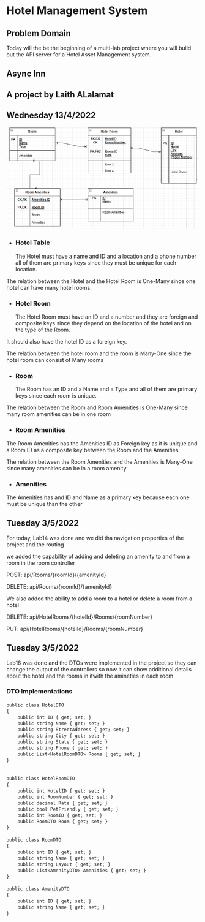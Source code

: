 # Hotel Management System

## Problem Domain

Today will the be the beginning of a multi-lab project where you will build out the API server for a Hotel Asset Management system.

## Async Inn

## A project by Laith ALalamat

## Wednesday 13/4/2022

![ERD](./ERD.PNG)

- ### Hotel Table
  The Hotel must have a name and ID and a location and a phone number all of them are primary keys since they must be unique for each location.

The relation between the Hotel and the Hotel Room is One-Many since one hotel can have many hotel rooms.

- ### Hotel Room
  The Hotel Room must have an ID and a number and they are foreign and composite keys since they depend on the location of the hotel and on the type of the Room.

It should also have the hotel ID as a foreign key.

The relation between the hotel room and the room is Many-One since the hotel room can consist of Many rooms

- ### Room
  The Room has an ID and a Name and a Type and all of them are primary keys since each room is unique.

The relation between the Room and Room Amenities is One-Many since many room amenities can be in one room

- ### Room Amenities

The Room Amenities has the Amenities ID as Foreign key as it is unique and a Room ID as a composite key between the Room and the Amenities

The relation between the Room Amenities and the Amenities is Many-One since many amenities can be in a room amenity

- ### Amenities

The Amenities has and ID and Name as a primary key because each one must be unique than the other

## Tuesday 3/5/2022

For today, Lab14 was done and we did tha navigation properties of the project and the routing

we added the capability of adding and deleting an amenity to and from a room in the room controller

POST: api/Rooms/{roomId}/{amenityId}

DELETE: api/Rooms/{roomId}/{amenityId}

We also added the ability to add a room to a hotel or delete a room from a hotel

DELETE: api/HotelRooms/{hotelId}/Rooms/{roomNumber}

PUT: api/HotelRooms/{hotelId}/Rooms/{roomNumber}

## Tuesday 3/5/2022

Lab16 was done and the DTOs were implemented in the project so they can change the output of the controllers so now it can show additional details about the hotel and the rooms in itwith the amineties in each room

### DTO Implementations

    public class HotelDTO
    {
        public int ID { get; set; }
        public string Name { get; set; }
        public string StreetAddress { get; set; }
        public string City { get; set; }
        public string State { get; set; }
        public string Phone { get; set; }
        public List<HotelRoomDTO> Rooms { get; set; }
    }


    public class HotelRoomDTO
    {
        public int HotelID { get; set; }
        public int RoomNumber { get; set; }
        public decimal Rate { get; set; }
        public bool PetFriendly { get; set; }
        public int RoomID { get; set; }
        public RoomDTO Room { get; set; }
    }

    public class RoomDTO
    {
        public int ID { get; set; }
        public string Name { get; set; }
        public string Layout { get; set; }
        public List<AmenityDTO> Amenities { get; set; }
    }

    public class AmenityDTO
    {
        public int ID { get; set; }
        public string Name { get; set; }
    }
